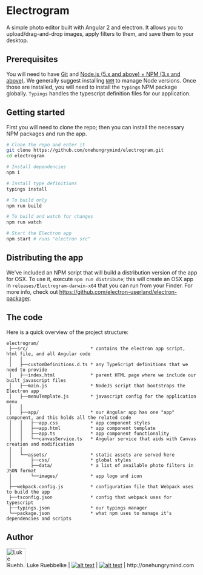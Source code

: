 # Electrogram

A simple photo editor built with Angular 2 and electron. It allows you to upload/drag-and-drop images, apply filters to them, and save them to your desktop.

## Prerequisites
You will need to have [Git](https://git-scm.com/) and [Node.js (5.x and above) + NPM (3.x and above)](http://nodejs.org). We generally suggest installing [`NVM`](https://github.com/creationix/nvm) to manage Node versions. Once those are installed, you will need to install the `typings` NPM package globally. `Typings` handles the typescript definition files for our application.

## Getting started

First you will need to clone the repo; then you can install the necessary NPM packages and run the app.

```bash
# Clone the repo and enter it
git clone https://github.com/onehungrymind/electrogram.git
cd electrogram

# Install dependencies
npm i

# Install type definitions
typings install

# To build only
npm run build

# To build and watch for changes
npm run watch

# Start the Electron app
npm start # runs "electron src"
```

## Distributing the app
We've included an NPM script that will build a distribution version of the app for OSX. To use it, execute `npm run distribute`; this will create an OSX app in `releases/Electrogram-darwin-x64` that you can run from your Finder. For more info, check out https://github.com/electron-userland/electron-packager.

## The code
Here is a quick overview of the project structure:
```
electrogram/
 ├──src/                       * contains the electron app script, html file, and all Angular code
 │   │
 │   ├──customDefinitions.d.ts * any TypeScript definitions that we need to provide
 │   ├──index.html             * parent HTML page where we include our built javascript files
 │   ├──main.js                * NodeJS script that bootstraps the Electron app
 │   ├──menuTemplate.js        * javascript config for the application menu
 │   │   
 │   ├──app/                   * our Angular app has one "app" component, and this holds all the related code
 │   │   ├──app.css            * app component styles
 │   │   ├──app.html           * app component template
 │   │   ├──app.ts             * app component functionality
 │   │   └──canvasService.ts   * Angular service that aids with Canvas creation and modification
 │   │
 │   └──assets/                * static assets are served here
 │       ├──css/               * global styles
 │       ├──data/              * a list of available photo filters in JSON format
 │       └──images/            * app logo and icon
 │
 ├──webpack.config.js          * configuration file that Webpack uses to build the app
 ├──tsconfig.json              * config that webpack uses for typescript
 ├──typings.json               * our typings manager
 └──package.json               * what npm uses to manage it's dependencies and scripts
 ```

## Author
<img width="50px" src="https://pbs.twimg.com/profile_images/505753644004687872/_5-AcJkD_400x400.jpeg" alt="Luke Ruebbelke">
Luke Ruebbelke
| <a href="http://www.twitter.com/simpulton"><img src="https://camo.githubusercontent.com/0dccb70faac21bb33652c53cd5ee4ecb5822ef90/687474703a2f2f692e696d6775722e636f6d2f77577a583975422e706e67" alt="alt text" title="twitter icon without padding" data-canonical-src="http://i.imgur.com/wWzX9uB.png" style="max-width:100%;"></a>
| <a href="http://www.github.com/simpulton"><img src="https://camo.githubusercontent.com/2b231c1177422557ea928991fce1ff10ec636371/687474703a2f2f692e696d6775722e636f6d2f3949364e52556d2e706e67" alt="alt text" title="github icon without padding" data-canonical-src="http://i.imgur.com/9I6NRUm.png" style="max-width:100%;"></a>
| http://onehungrymind.com
